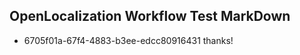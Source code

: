 ## OpenLocalization Workflow Test MarkDown
* 6705f01a-67f4-4883-b3ee-edcc80916431 
thanks!<!--HONumber=Mar16_HO4-->
